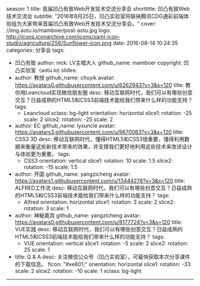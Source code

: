 season: 1
title: 首届凹凸有致Web开发技术交流分享会
shorttitle: 凹凸有致Web技术交流会
subtitle: "2016年8月25日，凹凸实验室将联袂腾讯CDG通彩前端体验组为大家带来首届凹凸有致Web开发技术交流分享会。"
cover: //img.aotu.io/mamboer/post-aotu.jpg
logo: http://icons.iconarchive.com/icons/xaml-icon-studio/agriculture/256/Sunflower-icon.png
date: 2016-08-14 10:24:35
categories: 分享会
tags:
  - 凹凸有致
author:
    nick: LV主唱大人
    github_name: mamboer
copyright: 凹凸实验室（aotu.io)
slides:
  - author: 教授
    github_name: chuyik
    avatar: https://avatars0.githubusercontent.com/u/6262943?v=3&s=120
    title: 教你用Leancloud实现微信朋友圈
    desc: 移动互联网时代，我们可以有哪些创意交互？日益成熟的HTML5和CSS3前端技术能给我们带来什么样的功能支持？
    tags:
      - Leancloud
    xclass: bg-light
    orientation: horizontal
    slice1:
      rotation: -25
      scale: 2
    slice2:
      rotation: -25
      scale: 2 
  - author: EC
    github_name: lyxuncle
    avatar: https://avatars3.githubusercontent.com/u/9670063?v=3&s=120
    title: CSS3 3D
    desc: 移动互联网时代，懂得HTML5和CSS3很重要，懂得利用数据来衡量这些新技术带来的效果，并支撑我们更好地利用这些技术来改进设计与体验更为重要。
    tags:
      - CSS3
    orientation: vertical
    slice1:
      rotation: 10
      scale: 1.5
    slice2:
      rotation: -15
      scale: 1.5
  - author: 开国
    github_name: yangzicheng
    avatar: https://avatars1.githubusercontent.com/u/13444278?v=3&s=120
    title: ALFRED工作流
    desc: 移动互联网时代，我们可以有哪些创意交互？日益成熟的HTML5和CSS3前端技术能给我们带来什么样的功能支持？
    tags:
      - Alfred
    orientation: horizontal
    slice1:
      rotation: 3
      scale: 2
    slice2:
      rotation: 3
      scale: 1
  - author: 神秘嘉宾
    github_name: yangzicheng
    avatar: https://avatars0.githubusercontent.com/u/8177724?v=3&s=120
    title: VUE实践
    desc: 移动互联网时代，我们可以有哪些创意交互？日益成熟的HTML5和CSS3前端技术能给我们带来什么样的功能支持？
    tags:
      - VUE
    orientation: vertical
    slice1:
      rotation: -5
      scale: 2
    slice2:
      rotation: 25
      scale: 1
  - title: Q &amp; A
    desc: 关注微信公众号（凹凸实验室），可最快获取本次分享课件的下载信息。
    ficon: "#xe801;"
    orientation: horizontal
    slice1:
      rotation: -33
      scale: 2
    slice2:
      rotation: -10
      scale: 1
    xclass: bg-light
---